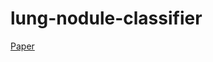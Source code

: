 # lung-nodule-classifier
[Paper]("https://github.com/GregoryTomy/lung-nodule-classifier/blob/main/CSCI_5502_Project.pdf")
